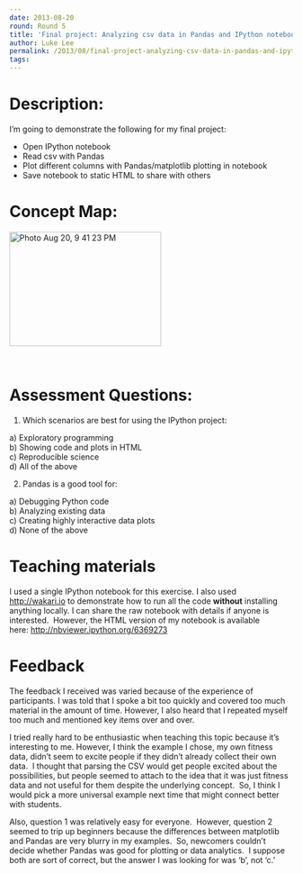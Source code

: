```yaml
---
date: 2013-08-20
round: Round 5
title: 'Final project: Analyzing csv data in Pandas and IPython notebook'
author: Luke Lee
permalink: /2013/08/final-project-analyzing-csv-data-in-pandas-and-ipython-notebook/
tags:
---
```

# Description:

I&#8217;m going to demonstrate the following for my final project:

*   Open IPython notebook
*   Read csv with Pandas
*   Plot different columns with Pandas/matplotlib plotting in notebook
*   Save notebook to static HTML to share with others

# Concept Map:

[<img class=" wp-image-3996 alignnone" alt="Photo Aug 20, 9 41 23 PM" src="http://teaching.software-carpentry.org/wp-content/uploads/2013/08/Photo-Aug-20-9-41-23-PM-300x225.jpg" width="270" height="203" />][1]

&nbsp;

# Assessment Questions:

1. Which scenarios are best for using the IPython project:

a) Exploratory programming  
b) Showing code and plots in HTML  
c) Reproducible science  
d) All of the above

2. Pandas is a good tool for:

a) Debugging Python code  
b) Analyzing existing data  
c) Creating highly interactive data plots  
d) None of the above

# Teaching materials

I used a single IPython notebook for this exercise. I also used http://wakari.io to demonstrate how to run all the code **without** installing anything locally. I can share the raw notebook with details if anyone is interested.  However, the HTML version of my notebook is available here: <http://nbviewer.ipython.org/6369273>

# Feedback

The feedback I received was varied because of the experience of participants. I was told that I spoke a bit too quickly and covered too much material in the amount of time. However, I also heard that I repeated myself too much and mentioned key items over and over.

I tried really hard to be enthusiastic when teaching this topic because it&#8217;s interesting to me. However, I think the example I chose, my own fitness data, didn&#8217;t seem to excite people if they didn&#8217;t already collect their own data.  I thought that parsing the CSV would get people excited about the possibilities, but people seemed to attach to the idea that it was just fitness data and not useful for them despite the underlying concept.  So, I think I would pick a more universal example next time that might connect better with students.

Also, question 1 was relatively easy for everyone.  However, question 2 seemed to trip up beginners because the differences between matplotlib and Pandas are very blurry in my examples.  So, newcomers couldn&#8217;t decide whether Pandas was good for plotting or data analytics.  I suppose both are sort of correct, but the answer I was looking for was &#8216;b&#8217;, not &#8216;c.&#8217;

 [1]: http://teaching.software-carpentry.org/wp-content/uploads/2013/08/Photo-Aug-20-9-41-23-PM.jpg

